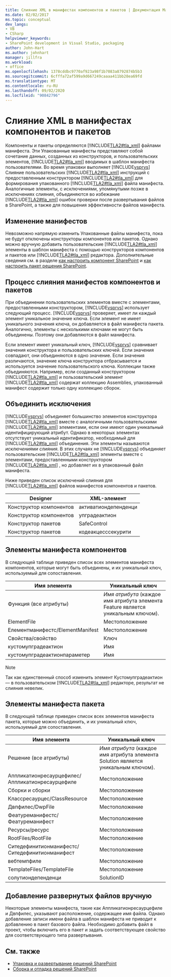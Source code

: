 ```yaml
---
title: Слияние XML в манифестах компонентов и пакетов | Документация Майкрософт
ms.date: 02/02/2017
ms.topic: conceptual
dev_langs:
- VB
- CSharp
helpviewer_keywords:
- SharePoint development in Visual Studio, packaging
author: John-Hart
ms.author: johnhart
manager: jillfra
ms.workload:
- office
ms.openlocfilehash: 1378cddbc9770af923a98f1b7083a8792874b5b3
ms.sourcegitcommit: 6cfffa72af599a9d667249caaaa411bb28ea69fd
ms.translationtype: MT
ms.contentlocale: ru-RU
ms.lasthandoff: 09/02/2020
ms.locfileid: "90842796"
---
```

# <a name="merge-xml-in-feature-and-package-manifests"></a>Слияние XML в манифестах компонентов и пакетов
  Компоненты и пакеты определяются [!INCLUDE[TLA2#tla_xml](../sharepoint/includes/tla2sharptla-xml-md.md)] файлами манифеста. Эти Упакованные манифесты представляют собой сочетание данных, созданных из конструкторов, и пользовательских элементов, [!INCLUDE[TLA2#tla_xml](../sharepoint/includes/tla2sharptla-xml-md.md)] вводимых в шаблон манифеста пользователями. Во время упаковки выполняет [!INCLUDE[vsprvs](../sharepoint/includes/vsprvs-md.md)] Слияние пользовательских [!INCLUDE[TLA2#tla_xml](../sharepoint/includes/tla2sharptla-xml-md.md)] инструкций с предоставленным конструктором [!INCLUDE[TLA2#tla_xml](../sharepoint/includes/tla2sharptla-xml-md.md)] для формирования упакованного [!INCLUDE[TLA2#tla_xml](../sharepoint/includes/tla2sharptla-xml-md.md)] файла манифеста. Аналогичные элементы, с исключениями, упомянутыми позже в исключениях слияния, объединяются во избежание [!INCLUDE[TLA2#tla_xml](../sharepoint/includes/tla2sharptla-xml-md.md)] ошибок проверки после развертывания файлов в SharePoint, а также для повышения эффективности файлов манифеста.

## <a name="modify-the-manifests"></a>Изменение манифестов
 Невозможно напрямую изменить Упакованные файлы манифеста, пока не будут отключены конструкторы компонентов или пакетов. Однако можно вручную добавить пользовательские [!INCLUDE[TLA2#tla_xml](../sharepoint/includes/tla2sharptla-xml-md.md)] элементы в шаблон манифеста с помощью конструкторов компонентов и пакетов или [!INCLUDE[TLA2#tla_xml](../sharepoint/includes/tla2sharptla-xml-md.md)] редактора. Дополнительные сведения см. в разделе [как настроить компонент SharePoint](../sharepoint/how-to-customize-a-sharepoint-feature.md) и [как настроить пакет решения SharePoint](../sharepoint/how-to-customize-a-sharepoint-solution-package.md).

## <a name="feature-and-package-manifest-merge-process"></a>Процесс слияния манифестов компонентов и пакетов
 При объединении пользовательских элементов вместе с элементами, предоставленными конструктором, [!INCLUDE[vsprvs](../sharepoint/includes/vsprvs-md.md)] использует следующий процесс. [!INCLUDE[vsprvs](../sharepoint/includes/vsprvs-md.md)] проверяет, имеет ли каждый элемент уникальное значение ключа. Если элемент не имеет уникального значения ключа, он добавляется в файл манифеста пакета. Аналогично, элементы с несколькими ключами не могут быть объединены. Поэтому они добавляются в файл манифеста.

 Если элемент имеет уникальный ключ, [!INCLUDE[vsprvs](../sharepoint/includes/vsprvs-md.md)] сравнивает значения конструктора и пользовательских ключей. Если значения совпадают, они объединяются в одно значение. Если значения различаются, значение ключа конструктора отбрасывается и используется значение пользовательского ключа. Коллекции также объединяются. Например, если созданный конструктором [!INCLUDE[TLA2#tla_xml](../sharepoint/includes/tla2sharptla-xml-md.md)] и пользовательский элемент [!INCLUDE[TLA2#tla_xml](../sharepoint/includes/tla2sharptla-xml-md.md)] содержат коллекцию Assemblies, упакованный манифест содержит только одну коллекцию сборок.

## <a name="merge-exceptions"></a>Объединить исключения
 [!INCLUDE[vsprvs](../sharepoint/includes/vsprvs-md.md)] объединяет большинство элементов конструктора [!INCLUDE[TLA2#tla_xml](../sharepoint/includes/tla2sharptla-xml-md.md)] вместе с аналогичными пользовательскими [!INCLUDE[TLA2#tla_xml](../sharepoint/includes/tla2sharptla-xml-md.md)] элементами, если они имеют один уникальный идентифицирующий атрибут. Однако в некоторых элементах отсутствует уникальный идентификатор, необходимый для [!INCLUDE[TLA2#tla_xml](../sharepoint/includes/tla2sharptla-xml-md.md)] объединения. Эти элементы называются *исключениями слияния*. В этих случаях не [!INCLUDE[vsprvs](../sharepoint/includes/vsprvs-md.md)] объединяет пользовательские [!INCLUDE[TLA2#tla_xml](../sharepoint/includes/tla2sharptla-xml-md.md)] элементы вместе с элементами, предоставленными конструктором [!INCLUDE[TLA2#tla_xml](../sharepoint/includes/tla2sharptla-xml-md.md)] , но добавляет их в упакованный файл манифеста.

 Ниже приведен список исключений слияния для [!INCLUDE[TLA2#tla_xml](../sharepoint/includes/tla2sharptla-xml-md.md)] файлов манифестов компонентов и пакетов.

|Designer|XML-элемент|
|--------------|-----------------|
|Конструктор компонентов|активатиондепенденци|
|Конструктор компонентов|упградеактион|
|Конструктор пакетов|SafeControl|
|Конструктор пакетов|кодеакцесссекурити|

## <a name="feature-manifest-elements"></a>Элементы манифеста компонентов
 В следующей таблице приведен список всех элементов манифеста компонентов, которые могут быть объединены, и их уникальный ключ, используемый для сопоставления.

|Имя элемента|Уникальный ключ|
|------------------|----------------|
|Функция (все атрибуты)|*Имя атрибута* (каждое имя атрибута элемента Feature является уникальным ключом).|
|ElementFile|Местоположение|
|Елементманифестс/ElementManifest|Местоположение|
|Свойства/свойство|Ключ|
|кустомупградеактион|Имя|
|кустомупградеактионпараметер|Имя|

> [!NOTE]
> Так как единственный способ изменить элемент Кустомупградеактион — в пользовательском [!INCLUDE[TLA2#tla_xml](../sharepoint/includes/tla2sharptla-xml-md.md)] редакторе, результат не слияния невелик.

## <a name="package-manifest-elements"></a>Элементы манифеста пакета
 В следующей таблице приведен список всех элементов манифеста пакета, которые можно объединить, и их уникальный ключ, используемый для сопоставления.

|Имя элемента|Уникальный ключ|
|------------------|----------------|
|Решение (все атрибуты)|*Имя атрибута* (каждое имя атрибута элемента Solution является уникальным ключом).|
|Аппликатионресаурцефилес/Аппликатионресаурцефиле|Местоположение|
|Сборки и сборки|Местоположение|
|Классресаурцес/ClassResource|Местоположение|
|Двпфилес/DwpFile|Местоположение|
|Феатуреманифестс/Феатуреманифест|Местоположение|
|Ресурсы/ресурс|Местоположение|
|RootFiles/RootFile|Местоположение|
|Ситедефинитионманифестс/Ситедефинитионманифест|Местоположение|
|вебтемпфиле|Местоположение|
|TemplateFiles/TemplateFile|Местоположение|
|солутиондепенденци|SolutionID|

## <a name="manually-add-deployed-files"></a>Добавление развернутых файлов вручную
 Некоторые элементы манифеста, такие как Аппликатионресаурцефиле и Двпфилес, указывают расположение, содержащее имя файла. Однако добавление записи имени файла в шаблон манифеста не приводит к добавлению в пакет базового файла. Необходимо добавить файл в проект, чтобы включить его в пакет и задать соответствующее свойство для соответствующего типа развертывания.

## <a name="see-also"></a>См. также
- [Упаковка и развертывание решений SharePoint](../sharepoint/packaging-and-deploying-sharepoint-solutions.md)
- [Сборка и отладка решений SharePoint](../sharepoint/building-and-debugging-sharepoint-solutions.md)
